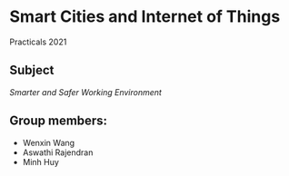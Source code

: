 # Smart Cities and Internet of Things
Practicals  2021
## Subject

_Smarter and Safer Working Environment_

## Group members:
- Wenxin Wang
- Aswathi Rajendran
- Minh Huy